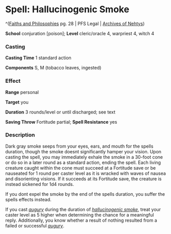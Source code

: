 # Spell: Hallucinogenic Smoke

^([Faiths and Philosophies][ss-hallucinogenic-smoke] pg. 28 | PFS Legal | [Archives of Nehtys][sn-hallucinogenic-smoke])

**School** conjuration [poison]; **Level** cleric/oracle 4, warpriest 4, witch 4

### Casting

**Casting Time** 1 standard action  

**Components** S, M (tobacco leaves, ingested)

### Effect

**Range** personal  

**Target** you  

**Duration** 3 rounds/level or until discharged; see text  

**Saving Throw** Fortitude partial; **Spell Resistance** yes

### Description

Dark gray smoke seeps from your eyes, ears, and mouth for the spells duration, though the smoke doesnt significantly hamper your vision. Upon casting the spell, you may immediately exhale the smoke in a 30-foot cone or do so in a later round as a standard action, ending the spell. Each living creature caught within the cone must succeed at a Fortitude save or be nauseated for 1 round per caster level as it is wracked with waves of nausea and disorienting visions. If it succeeds at its Fortitude save, the creature is instead sickened for 1d4 rounds.  

If you dont expel the smoke by the end of the spells duration, you suffer the spells effects instead.  

If you cast _[augury]_ during the duration of _[hallucinogenic smoke]_, treat your caster level as 5 higher when determining the chance for a meaningful reply. Additionally, you know whether a result of nothing resulted from a failed or successful _[augury]_.

[ss-hallucinogenic-smoke]: http://paizo.com/products/btpy8yw8
[sn-hallucinogenic-smoke]: http://www.archivesofnethys.com/SpellDisplay.aspx?ItemName=Hallucinogenic%20Smoke
[augury]: http://www.archivesofnethys.com/SpellDisplay.aspx?ItemName=augury
[hallucinogenic smoke]: http://www.archivesofnethys.com/SpellDisplay.aspx?ItemName=hallucinogenic%20smoke